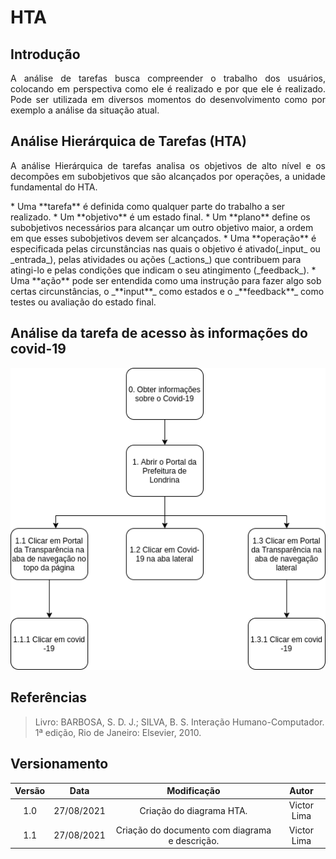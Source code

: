 # HTA

## Introdução

<p align = "justify">
A análise de tarefas busca compreender o trabalho dos usuários, colocando em perspectiva como ele é realizado e por que ele é realizado. Pode ser utilizada em diversos momentos do desenvolvimento como por exemplo a análise da situação atual.
</p>

## Análise Hierárquica de Tarefas (HTA)
<p align = "justify">
 A análise Hierárquica de tarefas analisa os objetivos de alto nível e os decompões em subobjetivos que são alcançados por operações, a unidade fundamental do HTA.
</p>
* Uma **tarefa** é definida como qualquer parte do trabalho a ser realizado.
* Um **objetivo** é um estado final.
* Um **plano** define os subobjetivos necessários para alcançar um outro objetivo maior, a ordem em que esses subobjetivos devem ser alcançados.
* Uma **operação** é especificada pelas circunstâncias nas quais o objetivo é ativado(_input_ ou _entrada_), pelas atividades ou ações (_actions_) que contribuem para atingi-lo e pelas condições que indicam o seu atingimento (_feedback_).
*  Uma **ação** pode ser entendida como uma instrução para fazer algo sob certas circunstâncias, o _**input**_ como estados e o _**feedback**_ como testes ou avaliação do estado final.

## Análise da tarefa de acesso às informações do covid-19

<img width="1000px" src="../../assets/img/diagrama_hta.png">

## Referências

> Livro: BARBOSA, S. D. J.; SILVA, B. S. Interação Humano-Computador. 1ª edição, Rio de Janeiro: Elsevier, 2010.

## Versionamento

|Versão|Data|Modificação|Autor|
|:--:|:--:|:--:|:--:|
|1.0|27/08/2021|Criação do diagrama HTA.|Victor Lima|
|1.1|27/08/2021|Criação do documento com diagrama e descrição.|Victor Lima|
